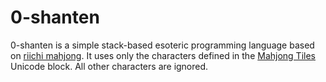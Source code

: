 # 0-shanten

0-shanten is a simple stack-based esoteric programming language based on
[riichi mahjong](https://en.wikipedia.org/wiki/Japanese_mahjong). It uses only the characters defined in the
[Mahjong Tiles](https://www.unicode.org/charts/PDF/U1F000.pdf) Unicode block. All other characters are ignored.
